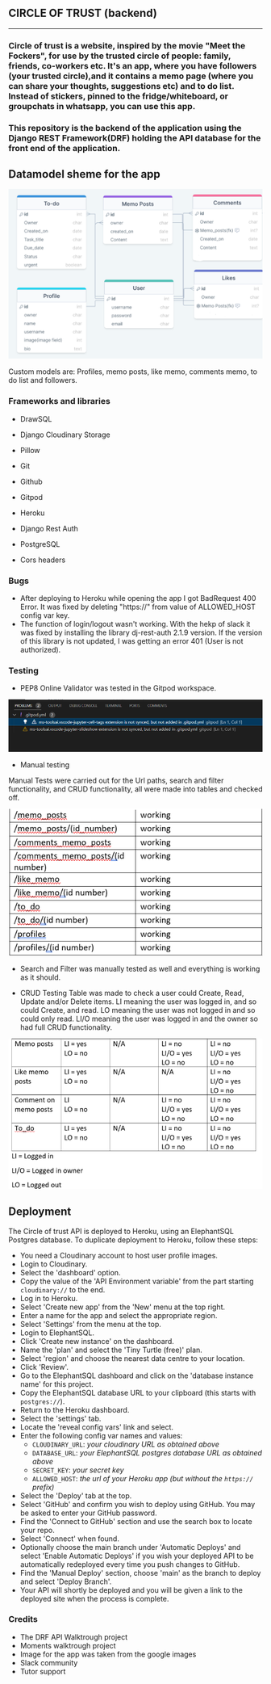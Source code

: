 ## CIRCLE OF TRUST (backend)
---

### Circle of trust is a website, inspired by the movie "Meet the Fockers", for use by the trusted circle of people: family, friends, co-workers etc. It's an app, where you have followers (your trusted circle),and it contains a memo page (where you can share your thoughts, suggestions etc) and to do list. Instead of stickers, pinned to the fridge/whiteboard, or groupchats in whatsapp, you can use this app. 
### This repository is the backend of the application using the Django REST Framework(DRF) holding the API database for the front end of the application.

## Datamodel sheme for the app

<img src="./assets/scheme1.png">

Custom models are: Profiles, memo posts, like memo, comments memo, to do list and followers.

### Frameworks and libraries

- DrawSQL
    
- Django Cloudinary Storage 
    
- Pillow 
    
- Git
    
- Github
    
- Gitpod
    
- Heroku
    
- Django Rest Auth

- PostgreSQL

- Cors headers

### Bugs

- After deploying to Heroku while opening the app I got BadRequest 400 Error. It was fixed by deleting "https://" from value of ALLOWED_HOST config var key. 
- The function of login/logout wasn't working. With the hekp of slack it was fixed by installing the library dj-rest-auth 2.1.9 version. If the version of this library is not updated, I was getting an error 401 (User is not authorized).

### Testing

- PEP8 Online Validator was tested in the Gitpod workspace.

<img src="./assets/pep8_test.png">

- Manual testing

Manual Tests were carried out for the Url paths, search and filter functionality, and CRUD functionality, all were made into tables and checked off.

<img src="./assets/api-url-check.png">

- Search and Filter was manually tested as well and everything is working as it should. 

- CRUD Testing
Table was made to check a user could Create, Read, Update and/or Delete items.
LI meaning the user was logged in, and so could Create, and read.
LO meaning the user was not logged in and so could only read.
LI/O meaning the user was logged in and the owner so had full CRUD functionality.

<img src="./assets/front-crud-test.png">

## Deployment

The Circle of trust API is deployed to Heroku, using an ElephantSQL Postgres database.
To duplicate deployment to Heroku, follow these steps:

- You need a Cloudinary account to host user profile images.
- Login to Cloudinary.
- Select the 'dashboard' option.
- Copy the value of the 'API Environment variable' from the part starting `cloudinary://` to the end. 
- Log in to Heroku.
- Select 'Create new app' from the 'New' menu at the top right.
- Enter a name for the app and select the appropriate region.
- Select 'Settings' from the menu at the top.
- Login to ElephantSQL.
- Click 'Create new instance' on the dashboard.
- Name the 'plan' and select the 'Tiny Turtle (free)' plan.
- Select 'region' and choose the nearest data centre to your location.
- Click 'Review'.
- Go to the ElephantSQL dashboard and click on the 'database instance name' for this project.
- Copy the ElephantSQL database URL to your clipboard (this starts with `postgres://`).
- Return to the Heroku dashboard.
- Select the 'settings' tab.
- Locate the 'reveal config vars' link and select.
- Enter the following config var names and values:
    - `CLOUDINARY_URL`: *your cloudinary URL as obtained above*
    - `DATABASE_URL`: *your ElephantSQL postgres database URL as obtained above*
    - `SECRET_KEY`: *your secret key*
    - `ALLOWED_HOST`: *the url of your Heroku app (but without the `https://` prefix)*
- Select the 'Deploy' tab at the top.
- Select 'GitHub' and confirm you wish to deploy using GitHub. You may be asked to enter your GitHub password.
- Find the 'Connect to GitHub' section and use the search box to locate your repo.
- Select 'Connect' when found.
- Optionally choose the main branch under 'Automatic Deploys' and select 'Enable Automatic Deploys' if you wish your deployed API to be automatically redeployed every time you push changes to GitHub.
- Find the 'Manual Deploy' section, choose 'main' as the branch to deploy and select 'Deploy Branch'.
- Your API will shortly be deployed and you will be given a link to the deployed site when the process is complete.

### Credits

- The DRF API Walktrough project
- Moments walktrough project
- Image for the app was taken from the google images
- Slack community
- Tutor support




